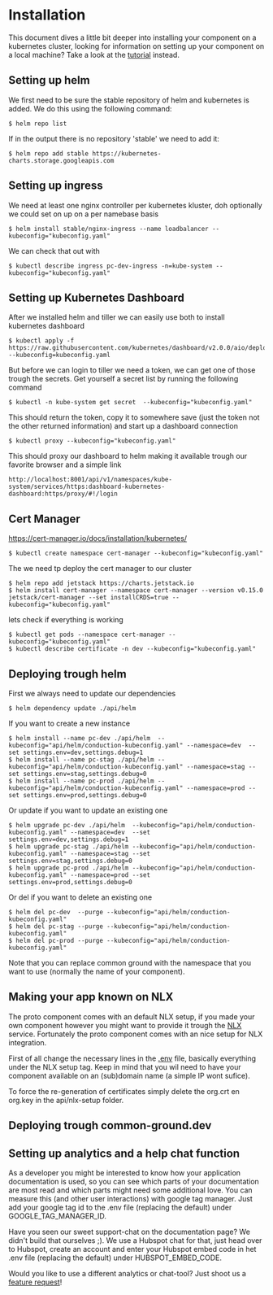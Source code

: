 # Installation
This document dives a little bit deeper into installing your component on a kubernetes cluster, looking for information on setting up your component on a local machine? Take a look at the [tutorial](TUTORIAL.md) instead. 

## Setting up helm
We first need to be sure the stable repository of helm and kubernetes is added. We do this using the following command:
```CLI
$ helm repo list 
```

If in the output there is no repository 'stable' we need to add it:

```CLI
$ helm repo add stable https://kubernetes-charts.storage.googleapis.com
```

## Setting up ingress
We need at least one nginx controller per kubernetes kluster, doh optionally we could set on up on a per namebase basis

```CLI
$ helm install stable/nginx-ingress --name loadbalancer --kubeconfig="kubeconfig.yaml"
```

We can check that out with 

```CLI
$ kubectl describe ingress pc-dev-ingress -n=kube-system --kubeconfig="kubeconfig.yaml"
```

## Setting up Kubernetes Dashboard
After we installed helm and tiller we can easily use both to install kubernetes dashboard

```CLI
$ kubectl apply -f https://raw.githubusercontent.com/kubernetes/dashboard/v2.0.0/aio/deploy/recommended.yaml --kubeconfig=kubeconfig.yaml
```

But before we can login to tiller we need a token, we can get one of those trough the secrets. Get yourself a secret list by running the following command
```CLI
$ kubectl -n kube-system get secret  --kubeconfig="kubeconfig.yaml"
```


This should return the token, copy it to somewhere save (just the token not the other returned information) and start up a dashboard connection

```CLI
$ kubectl proxy --kubeconfig="kubeconfig.yaml"
```

This should proxy our dashboard to helm making it available trough our favorite browser and a simple link
```CLI
http://localhost:8001/api/v1/namespaces/kube-system/services/https:dashboard-kubernetes-dashboard:https/proxy/#!/login
```


## Cert Manager
https://cert-manager.io/docs/installation/kubernetes/
 
```CLI
$ kubectl create namespace cert-manager --kubeconfig="kubeconfig.yaml"
```
 
 The we need tp deploy the cert manager to our cluster
 
```CLI
$ helm repo add jetstack https://charts.jetstack.io
$ helm install cert-manager --namespace cert-manager --version v0.15.0 jetstack/cert-manager --set installCRDS=true --kubeconfig="kubeconfig.yaml"
```

lets check if everything is working

```CLI
$ kubectl get pods --namespace cert-manager --kubeconfig="kubeconfig.yaml"
$ kubectl describe certificate -n dev --kubeconfig="kubeconfig.yaml"
```

## Deploying trough helm
First we always need to update our dependencies
```CLI
$ helm dependency update ./api/helm
```
If you want to create a new instance
```CLI
$ helm install --name pc-dev ./api/helm  --kubeconfig="api/helm/conduction-kubeconfig.yaml" --namespace=dev  --set settings.env=dev,settings.debug=1
$ helm install --name pc-stag ./api/helm --kubeconfig="api/helm/conduction-kubeconfig.yaml" --namespace=stag --set settings.env=stag,settings.debug=0
$ helm install --name pc-prod ./api/helm --kubeconfig="api/helm/conduction-kubeconfig.yaml" --namespace=prod --set settings.env=prod,settings.debug=0
```

Or update if you want to update an existing one
```CLI
$ helm upgrade pc-dev ./api/helm  --kubeconfig="api/helm/conduction-kubeconfig.yaml" --namespace=dev  --set settings.env=dev,settings.debug=1
$ helm upgrade pc-stag ./api/helm --kubeconfig="api/helm/conduction-kubeconfig.yaml" --namespace=stag --set settings.env=stag,settings.debug=0
$ helm upgrade pc-prod ./api/helm --kubeconfig="api/helm/conduction-kubeconfig.yaml" --namespace=prod --set settings.env=prod,settings.debug=0
```

Or del if you want to delete an existing  one
```CLI
$ helm del pc-dev  --purge --kubeconfig="api/helm/conduction-kubeconfig.yaml" 
$ helm del pc-stag --purge --kubeconfig="api/helm/conduction-kubeconfig.yaml" 
$ helm del pc-prod --purge --kubeconfig="api/helm/conduction-kubeconfig.yaml" 
```

Note that you can replace common ground with the namespace that you want to use (normally the name of your component).


## Making your app known on NLX
The proto component comes with an default NLX setup, if you made your own component however you might want to provide it trough the [NLX](https://www.nlx.io/) service. Fortunately the proto component comes with an nice setup for NLX integration.

First of all change the necessary lines in the [.env](.env) file, basically everything under the NLX setup tag. Keep in mind that you wil need to have your component available on an (sub)domain name (a simple IP wont sufice).

To force the re-generation of certificates simply delete the org.crt en org.key in the api/nlx-setup folder.


## Deploying trough common-ground.dev


## Setting up analytics and a help chat function
As a developer you might be interested to know how your application documentation is used, so you can see which parts of your documentation are most read and which parts might need some additional love. You can measure this (and other user interactions) with google tag manager. Just add your google tag id to the .env file (replacing the default) under GOOGLE_TAG_MANAGER_ID. 

Have you seen our sweet support-chat on the documentation page? We didn't build that ourselves ;). We use a Hubspot chat for that, just head over to Hubspot, create an account and enter your Hubspot embed code in het .env file (replacing the default) under HUBSPOT_EMBED_CODE.

Would you like to use a different analytics or chat-tool? Just shoot us a [feature request](https://github.com/ConductionNL/commonground-component/issues/new?assignees=&labels=&template=feature_request.md&title=New%20Analytics%20or%20Chat%20provider)!  
